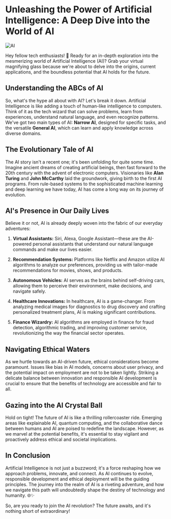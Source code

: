 # Unleashing the Power of Artificial Intelligence: A Deep Dive into the World of AI
![AI](https://github.com/sampathgujarathi/sampathgujarathi/assets/66912066/a46e20fe-e6bf-4bd3-a7f1-19202aae0f22)

Hey fellow tech enthusiasts! 🚀 Ready for an in-depth exploration into the mesmerizing world of Artificial Intelligence (AI)? Grab your virtual magnifying glass because we're about to delve into the origins, current applications, and the boundless potential that AI holds for the future.

## Understanding the ABCs of AI

So, what's the hype all about with AI? Let's break it down. Artificial Intelligence is like adding a touch of human-like intelligence to computers. Think of it as the tech wizard that can solve problems, learn from experiences, understand natural language, and even recognize patterns. We've got two main types of AI: **Narrow AI**, designed for specific tasks, and the versatile **General AI**, which can learn and apply knowledge across diverse domains.

## The Evolutionary Tale of AI

The AI story isn't a recent one; it's been unfolding for quite some time. Imagine ancient dreams of creating artificial beings, then fast forward to the 20th century with the advent of electronic computers. Visionaries like **Alan Turing** and **John McCarthy** laid the groundwork, giving birth to the first AI programs. From rule-based systems to the sophisticated machine learning and deep learning we have today, AI has come a long way on its journey of evolution.

## AI's Presence in Our Daily Lives

Believe it or not, AI is already deeply woven into the fabric of our everyday adventures:

1. **Virtual Assistants:** Siri, Alexa, Google Assistant—these are the AI-powered personal assistants that understand our natural language commands and make our lives easier.

2. **Recommendation Systems:** Platforms like Netflix and Amazon utilize AI algorithms to analyze our preferences, providing us with tailor-made recommendations for movies, shows, and products.

3. **Autonomous Vehicles:** AI serves as the brains behind self-driving cars, allowing them to perceive their environment, make decisions, and navigate safely.

4. **Healthcare Innovations:** In healthcare, AI is a game-changer. From analyzing medical images for diagnostics to drug discovery and crafting personalized treatment plans, AI is making significant contributions.

5. **Finance Wizardry:** AI algorithms are employed in finance for fraud detection, algorithmic trading, and improving customer service, revolutionizing the way the financial sector operates.

## Navigating Ethical Waters

As we hurtle towards an AI-driven future, ethical considerations become paramount. Issues like bias in AI models, concerns about user privacy, and the potential impact on employment are not to be taken lightly. Striking a delicate balance between innovation and responsible AI development is crucial to ensure that the benefits of technology are accessible and fair to all.

## Gazing into the AI Crystal Ball

Hold on tight! The future of AI is like a thrilling rollercoaster ride. Emerging areas like explainable AI, quantum computing, and the collaborative dance between humans and AI are poised to redefine the landscape. However, as we marvel at the potential benefits, it's essential to stay vigilant and proactively address ethical and societal implications.

## In Conclusion

Artificial Intelligence is not just a buzzword; it's a force reshaping how we approach problems, innovate, and connect. As AI continues to evolve, responsible development and ethical deployment will be the guiding principles. The journey into the realm of AI is a riveting adventure, and how we navigate this path will undoubtedly shape the destiny of technology and humanity. 🌐✨

So, are you ready to join the AI revolution? The future awaits, and it's nothing short of extraordinary!
